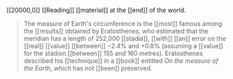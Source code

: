 
[[20000,0]]
[[Reading]] [[material]] at the [[end]] of the world.

> The measure of Earth's circumference is the [[most]] famous among the [[results]] obtained by Eratosthenes, who estimated that the meridian has a length of 252,000 [[stadia]], [[with]] [[an]] error on the [[real]] [[value]] [[between]] −2.4% and +0.8% (assuming a [[value]] for the stadion [[between]] 155 and 160 metres). Eratosthenes described his [[technique]] in a [[book]] entitled _On the measure of the Earth_, which has not [[been]] preserved.

